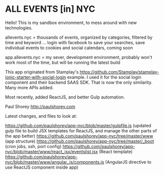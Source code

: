 # ALL EVENTS [in] NYC

Hello! This is my sandbox environment, to mess around with new technologies.

allevents.nyc = thousands of events, organized by categories, filtered by time and keyword ... login with facebook to save your searches, save individual events to cookies and social calendars, coming soon

app.allevents.nyc = my sever, development environment, probably won't work most of the time, but will be running the latest build

This app originated from Stamplay's https://github.com/Stamplay/stamplay-ionic-starter-with-social-login example. I used it for the social login component and their backend SAAS SDK. That is now the only similarity. Many more APIs added.

Most recently, added ReactJS, and better Gulp automation.

Paul Shorey
http://paulshorey.com


Latest changes, and files to look at:

https://github.com/paulshorey/app-nyc/blob/master/gulpfile.js (updated gulp file to build JSX templates for ReactJS, and manage the other parts of the app better)
https://github.com/paulshorey/app-nyc/tree/master/www (app structure)
https://github.com/paulshorey/app-nyc/tree/master/_boot (cron jobs, ssh, port config)
https://github.com/paulshorey/app-nyc/blob/master/www/react_jsx/eventslist.jsx (React template)
https://github.com/paulshorey/app-nyc/blob/master/www/angular_js/components.js (AngularJS directive to use ReactJS component inside app)